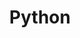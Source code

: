 ---
title: "Python"
description: "Projects that are implemented using the Python programming language."
slug: "test"
image: "python_logo.png"
---